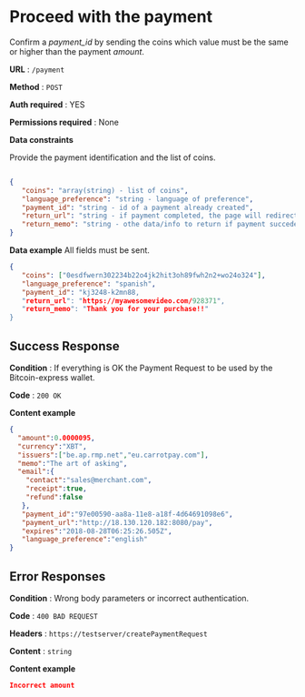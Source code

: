 # Proceed with the payment

Confirm a *payment_id* by sending the coins which value must be the same or higher than the payment *amount*.

**URL** : `/payment`

**Method** : `POST`

**Auth required** : YES

**Permissions required** : None

**Data constraints**

Provide the payment identification and the list of coins.

```json

{
   "coins": "array(string) - list of coins",
   "language_preference": "string - language of preference",
   "payment_id": "string - id of a payment already created",
   "return_url": "string - if payment completed, the page will redirect to the retur_url",
   "return_memo": "string - othe data/info to return if payment succeded"
}
```

**Data example** All fields must be sent.

```json
{
   "coins": ["0esdfwern302234b22o4jk2hit3oh89fwh2n2+wo24o324"],
   "language_preference": "spanish",
   "payment_id": "kj3248-k2mn88,
   "return_url": "https://myawesomevideo.com/928371",
   "return_memo": "Thank you for your purchase!!"
}
```

## Success Response

**Condition** : If everything is OK the Payment Request to be used by the Bitcoin-express wallet.

**Code** : `200 OK`

**Content example**

```json
{
  "amount":0.0000095,
  "currency":"XBT",
  "issuers":["be.ap.rmp.net","eu.carrotpay.com"],
  "memo":"The art of asking",
  "email":{
    "contact":"sales@merchant.com",
    "receipt":true,
    "refund":false
   },
   "payment_id":"97e00590-aa8a-11e8-a18f-4d64691098e6",
   "payment_url":"http://18.130.120.182:8080/pay",
   "expires":"2018-08-28T06:25:26.505Z",
   "language_preference":"english"
}
```

## Error Responses

**Condition** : Wrong body parameters or incorrect authentication.

**Code** : `400 BAD REQUEST`

**Headers** : `https://testserver/createPaymentRequest`

**Content** : `string`

**Content example**

```json
Incorrect amount
```
